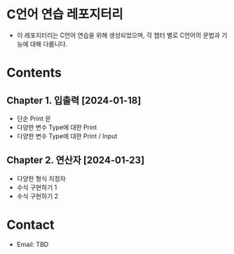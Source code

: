 # C언어 연습 레포지터리
- 이 레포지터리는 C언어 연습을 위해 생성되었으며, 각 챕터 별로 C언어의 문법과 기능에 대해 다룹니다.

# Contents
## Chapter 1. 입출력 [2024-01-18]
- 단순 Print 문
- 다양한 변수 Type에 대한 Print
- 다양한 변수 Type에 대한 Print / Input

## Chapter 2. 연산자 [2024-01-23]
- 다양한 형식 지정자
- 수식 구현하기 1
- 수식 구현하기 2

# Contact
- Email: TBD
